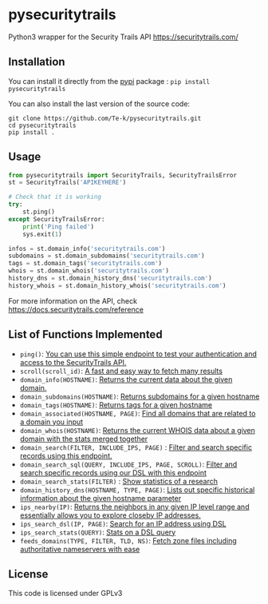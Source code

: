 # pysecuritytrails

Python3 wrapper for the Security Trails API https://securitytrails.com/

## Installation

You can install it directly from the [pypi](https://pypi.org/project/pysecuritytrails/) package : `pip install pysecuritytrails`

You can also install the last version of the source code:

```
git clone https://github.com/Te-k/pysecuritytrails.git
cd pysecuritytrails
pip install .
```

## Usage

```py
from pysecuritytrails import SecurityTrails, SecurityTrailsError
st = SecurityTrails('APIKEYHERE')

# Check that it is working
try:
    st.ping()
except SecurityTrailsError:
    print('Ping failed')
    sys.exit(1)

infos = st.domain_info('securitytrails.com')
subdomains = st.domain_subdomains('securitytrails.com')
tags = st.domain_tags('securitytrails.com')
whois = st.domain_whois('securitytrails.com')
history_dns = st.domain_history_dns('securitytrails.com')
history_whois = st.domain_history_whois('securitytrails.com')
```

For more information on the API, check https://docs.securitytrails.com/reference

## List of Functions Implemented

* `ping()`: [You can use this simple endpoint to test your authentication and access to the SecurityTrails API.](https://docs.securitytrails.com/v1.0/reference#ping)
* `scroll(scroll_id)`: [A fast and easy way to fetch many results](https://docs.securitytrails.com/v1.0/reference#scroll)
* `domain_info(HOSTNAME)`: [Returns the current data about the given domain.](https://docs.securitytrails.com/v1.0/reference#get-domain)
* `domain_subdomains(HOSTNAME)`: [Returns subdomains for a given hostname](https://docs.securitytrails.com/v1.0/reference#list-subdomains)
* `domain_tags(HOSTNAME)`: [Returns tags for a given hostname](https://docs.securitytrails.com/v1.0/reference#list-tags)
* `domain_associated(HOSTNAME, PAGE)`: [Find all domains that are related to a domain you input](https://docs.securitytrails.com/v1.0/reference#find-associated-domains)
* `domain_whois(HOSTNAME)`: [Returns the current WHOIS data about a given domain with the stats merged together](https://docs.securitytrails.com/v1.0/reference#get-whois)
* `domain_search(FILTER, INCLUDE_IPS, PAGE)` : [Filter and search specific records using this endpoint.](https://docs.securitytrails.com/reference#search)
* `domain_search_sql(QUERY, INCLUDE_IPS, PAGE, SCROLL)`: [Filter and search specific records using our DSL with this endpoint](https://docs.securitytrails.com/v1.0/reference#search)
* `domain_search_stats(FILTER)` : [Show statistics of a research](https://docs.securitytrails.com/reference#search-count)
* `domain_history_dns(HOSTNAME, TYPE, PAGE)`: [Lists out specific historical information about the given hostname parameter](https://docs.securitytrails.com/v1.0/reference#dns-history-by-record-type)
* `ips_nearby(IP)`: [Returns the neighbors in any given IP level range and essentially allows you to explore closeby IP addresses.](https://docs.securitytrails.com/v1.0/reference#ips)
* `ips_search_dsl(IP, PAGE)`: [Search for an IP address using DSL](https://docs.securitytrails.com/v1.0/reference#search-ips-dsl)
* `ips_search_stats(QUERY)`: [Stats on a DSL query](https://docs.securitytrails.com/v1.0/reference#ip-search-statistics)
* `feeds_domains(TYPE, FILTER, TLD, NS)`: [Fetch zone files including authoritative nameservers with ease](https://docs.securitytrails.com/v1.0/reference#feeds)

## License

This code is licensed under GPLv3
